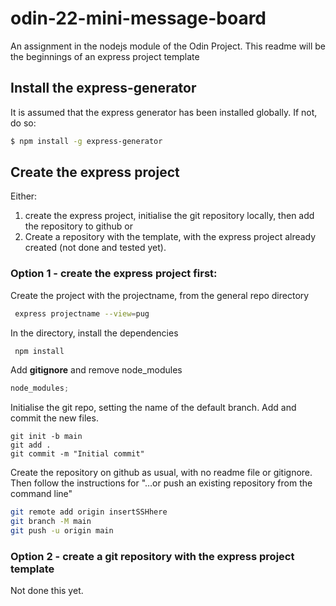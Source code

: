 # odin-22-mini-message-board

An assignment in the nodejs module of the Odin Project.
This readme will be the beginnings of an express project template

## Install the express-generator

It is assumed that the express generator has been installed globally. If not, do so:

```bash
$ npm install -g express-generator
```

## Create the express project

Either:

1. create the express project, initialise the git repository locally, then add the repository to github
   or
2. Create a repository with the template, with the express project already created (not done and tested yet).

### Option 1 - create the express project first:

Create the project with the projectname, from the general repo directory

```bash
 express projectname --view=pug
```

In the directory, install the dependencies

```bash
 npm install
```

Add **gitignore** and remove node_modules

```js
node_modules;
```

Initialise the git repo, setting the name of the default branch.
Add and commit the new files.

```git
git init -b main
git add .
git commit -m "Initial commit"
```

Create the repository on github as usual, with no readme file or gitignore.
Then follow the instructions for
"…or push an existing repository from the command line"

```bash
git remote add origin insertSSHhere
git branch -M main
git push -u origin main
```

### Option 2 - create a git repository with the express project template

Not done this yet.
